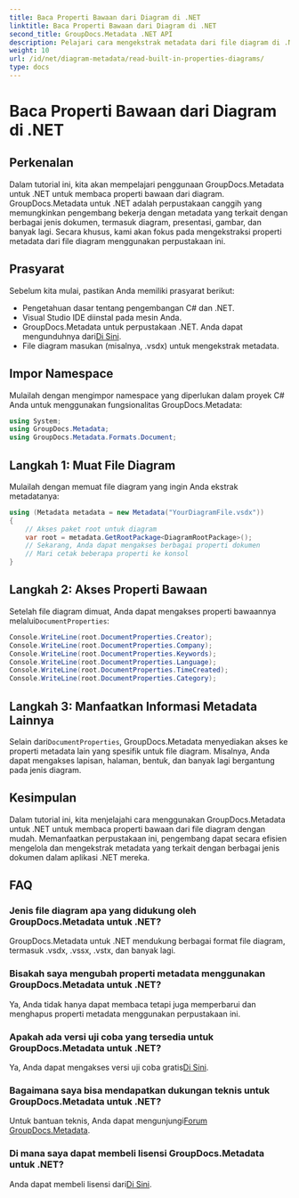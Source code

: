 ```yaml
---
title: Baca Properti Bawaan dari Diagram di .NET
linktitle: Baca Properti Bawaan dari Diagram di .NET
second_title: GroupDocs.Metadata .NET API
description: Pelajari cara mengekstrak metadata dari file diagram di .NET menggunakan GroupDocs.Metadata. Meningkatkan manajemen dan analisis dokumen secara efisien.
weight: 10
url: /id/net/diagram-metadata/read-built-in-properties-diagrams/
type: docs
---
```

# Baca Properti Bawaan dari Diagram di .NET

## Perkenalan
Dalam tutorial ini, kita akan mempelajari penggunaan GroupDocs.Metadata untuk .NET untuk membaca properti bawaan dari diagram. GroupDocs.Metadata untuk .NET adalah perpustakaan canggih yang memungkinkan pengembang bekerja dengan metadata yang terkait dengan berbagai jenis dokumen, termasuk diagram, presentasi, gambar, dan banyak lagi. Secara khusus, kami akan fokus pada mengekstraksi properti metadata dari file diagram menggunakan perpustakaan ini.
## Prasyarat
Sebelum kita mulai, pastikan Anda memiliki prasyarat berikut:
- Pengetahuan dasar tentang pengembangan C# dan .NET.
- Visual Studio IDE diinstal pada mesin Anda.
-  GroupDocs.Metadata untuk perpustakaan .NET. Anda dapat mengunduhnya dari[Di Sini](https://releases.groupdocs.com/metadata/net/).
- File diagram masukan (misalnya, .vsdx) untuk mengekstrak metadata.

## Impor Namespace
Mulailah dengan mengimpor namespace yang diperlukan dalam proyek C# Anda untuk menggunakan fungsionalitas GroupDocs.Metadata:
```csharp
using System;
using GroupDocs.Metadata;
using GroupDocs.Metadata.Formats.Document;
```
## Langkah 1: Muat File Diagram
Mulailah dengan memuat file diagram yang ingin Anda ekstrak metadatanya:
```csharp
using (Metadata metadata = new Metadata("YourDiagramFile.vsdx"))
{
    // Akses paket root untuk diagram
    var root = metadata.GetRootPackage<DiagramRootPackage>();
    // Sekarang, Anda dapat mengakses berbagai properti dokumen
    // Mari cetak beberapa properti ke konsol
}
```
## Langkah 2: Akses Properti Bawaan
 Setelah file diagram dimuat, Anda dapat mengakses properti bawaannya melalui`DocumentProperties`:
```csharp
Console.WriteLine(root.DocumentProperties.Creator);
Console.WriteLine(root.DocumentProperties.Company);
Console.WriteLine(root.DocumentProperties.Keywords);
Console.WriteLine(root.DocumentProperties.Language);
Console.WriteLine(root.DocumentProperties.TimeCreated);
Console.WriteLine(root.DocumentProperties.Category);
```
## Langkah 3: Manfaatkan Informasi Metadata Lainnya
 Selain dari`DocumentProperties`, GroupDocs.Metadata menyediakan akses ke properti metadata lain yang spesifik untuk file diagram. Misalnya, Anda dapat mengakses lapisan, halaman, bentuk, dan banyak lagi bergantung pada jenis diagram.

## Kesimpulan
Dalam tutorial ini, kita menjelajahi cara menggunakan GroupDocs.Metadata untuk .NET untuk membaca properti bawaan dari file diagram dengan mudah. Memanfaatkan perpustakaan ini, pengembang dapat secara efisien mengelola dan mengekstrak metadata yang terkait dengan berbagai jenis dokumen dalam aplikasi .NET mereka.

## FAQ
### Jenis file diagram apa yang didukung oleh GroupDocs.Metadata untuk .NET?
GroupDocs.Metadata untuk .NET mendukung berbagai format file diagram, termasuk .vsdx, .vssx, .vstx, dan banyak lagi.
### Bisakah saya mengubah properti metadata menggunakan GroupDocs.Metadata untuk .NET?
Ya, Anda tidak hanya dapat membaca tetapi juga memperbarui dan menghapus properti metadata menggunakan perpustakaan ini.
### Apakah ada versi uji coba yang tersedia untuk GroupDocs.Metadata untuk .NET?
 Ya, Anda dapat mengakses versi uji coba gratis[Di Sini](https://releases.groupdocs.com/).
### Bagaimana saya bisa mendapatkan dukungan teknis untuk GroupDocs.Metadata untuk .NET?
 Untuk bantuan teknis, Anda dapat mengunjungi[Forum GroupDocs.Metadata](https://forum.groupdocs.com/c/metadata/14).
### Di mana saya dapat membeli lisensi GroupDocs.Metadata untuk .NET?
 Anda dapat membeli lisensi dari[Di Sini](https://purchase.groupdocs.com/buy).